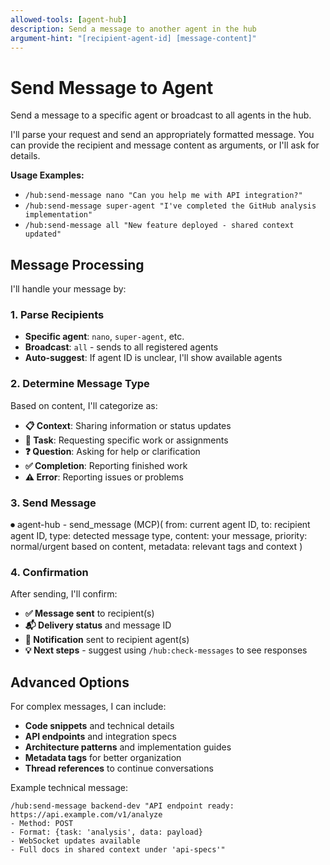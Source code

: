 ```yaml
---
allowed-tools: [agent-hub]
description: Send a message to another agent in the hub
argument-hint: "[recipient-agent-id] [message-content]"
---
```


# Send Message to Agent

Send a message to a specific agent or broadcast to all agents in the hub.

I'll parse your request and send an appropriately formatted message. You can provide the recipient and message content as arguments, or I'll ask for details.

**Usage Examples:**
- `/hub:send-message nano "Can you help me with API integration?"`
- `/hub:send-message super-agent "I've completed the GitHub analysis implementation"`
- `/hub:send-message all "New feature deployed - shared context updated"`

## Message Processing

I'll handle your message by:

### 1. **Parse Recipients**
- **Specific agent**: `nano`, `super-agent`, etc.
- **Broadcast**: `all` - sends to all registered agents
- **Auto-suggest**: If agent ID is unclear, I'll show available agents

### 2. **Determine Message Type**
Based on content, I'll categorize as:
- **📋 Context**: Sharing information or status updates
- **🎯 Task**: Requesting specific work or assignments
- **❓ Question**: Asking for help or clarification  
- **✅ Completion**: Reporting finished work
- **⚠️ Error**: Reporting issues or problems

### 3. **Send Message**
⏺ agent-hub - send_message (MCP)(
  from: current agent ID,
  to: recipient agent ID,
  type: detected message type,
  content: your message,
  priority: normal/urgent based on content,
  metadata: relevant tags and context
)

### 4. **Confirmation**
After sending, I'll confirm:
- **✅ Message sent** to recipient(s)
- **📬 Delivery status** and message ID
- **🔔 Notification** sent to recipient agent(s)
- **💡 Next steps** - suggest using `/hub:check-messages` to see responses

## Advanced Options

For complex messages, I can include:
- **Code snippets** and technical details
- **API endpoints** and integration specs
- **Architecture patterns** and implementation guides
- **Metadata tags** for better organization
- **Thread references** to continue conversations

Example technical message:
```
/hub:send-message backend-dev "API endpoint ready: https://api.example.com/v1/analyze 
- Method: POST
- Format: {task: 'analysis', data: payload}
- WebSocket updates available
- Full docs in shared context under 'api-specs'"
```
